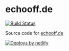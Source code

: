 # echooff.de

[![Build Status](https://dev.azure.com/screendriver/echooff.de/_apis/build/status/screendriver.echooff.de.new?branchName=master)](https://dev.azure.com/screendriver/echooff.de/_build/latest?definitionId=6?branchName=master)

Source code for [echooff.de](https://www.echooff.de)

[![Deploys by netlify](https://www.netlify.com/img/global/badges/netlify-light.svg)](https://www.netlify.com)
